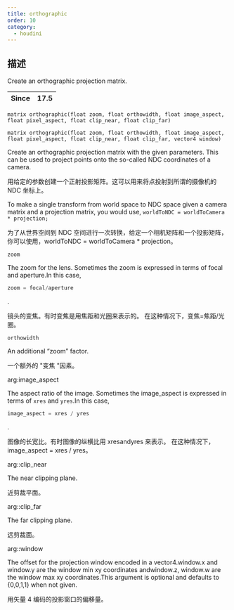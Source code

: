 ```yaml
---
title: orthographic
order: 10
category:
  - houdini
---
```

    
## 描述

Create an orthographic projection matrix.

| Since | 17.5 |
| ----- | ---- |

`matrix orthographic(float zoom, float orthowidth, float image_aspect, float pixel_aspect, float clip_near, float clip_far)`

`matrix orthographic(float zoom, float orthowidth, float image_aspect, float pixel_aspect, float clip_near, float clip_far, vector4 window)`

Create an orthographic projection matrix with the given parameters. This can
be used to project points onto the so-called NDC coordinates of a camera.

用给定的参数创建一个正射投影矩阵。这可以用来将点投射到所谓的摄像机的 NDC 坐标上。

To make a single transform from world space to NDC space given a camera matrix
and a projection matrix, you would use, `worldToNDC = worldToCamera * projection;`

为了从世界空间到 NDC 空间进行一次转换，给定一个相机矩阵和一个投影矩阵，你可以使用，worldToNDC = worldToCamera \*
projection。

`zoom`

The zoom for the lens. Sometimes the zoom is expressed in terms of focal and
aperture.In this case,

```c
zoom = focal/aperture
```

.

镜头的变焦。有时变焦是用焦距和光圈来表示的。 在这种情况下，变焦=焦距/光圈。

`orthowidth`

An additional “zoom” factor.

一个额外的 "变焦 "因素。

arg:image_aspect

The aspect ratio of the image. Sometimes the image_aspect is expressed in
terms of `xres` and `yres`.In this case,

```c
image_aspect = xres / yres
```

.

图像的长宽比。有时图像的纵横比用 xresandyres 来表示。 在这种情况下，image_aspect = xres / yres。

arg::clip_near

The near clipping plane.

近剪裁平面。

arg::clip_far

The far clipping plane.

远剪裁面。

arg::window

The offset for the projection window encoded in a vector4.window.x and
window.y are the window min xy coordinates andwindow.z, window.w are the
window max xy coordinates.This argument is optional and defaults to {0,0,1,1}
when not given.

用矢量 4 编码的投影窗口的偏移量。
